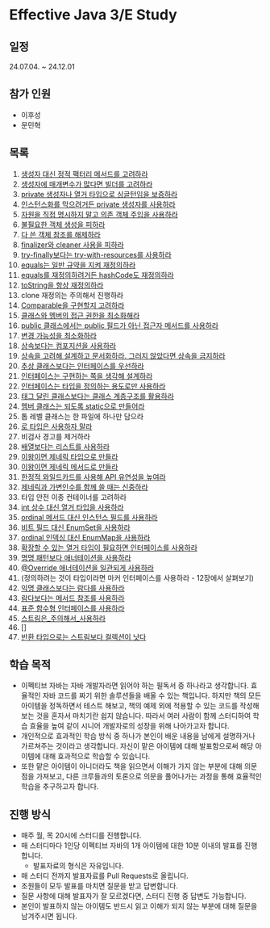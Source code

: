 # Effective Java 3/E Study

## 일정
24.07.04. ~ 24.12.01

## 참가 인원
* 이후성
* 문민혁
  
## 목록
1. [생성자 대신 정적 팩터리 메서드를 고려하라](02장/아이템_01/생성자_대신_정적_팩터리_메서드를_고려하라.md)
2. [생성자에 매개변수가 많다면 빌더를 고려하라](02장/아이템_02/생성자에_매개변수가_많다면_빌더를_고려하라.md)
3. [private 생성자나 열거 타입으로 싱글턴임을 보증하라](02장/아이템_03/private_생성자나_열거타입으로_싱글턴임을_보증해라.md)
4. [인스턴스화를 막으려거든 private 생성자를 사용하라](02장/아이템_04/인스턴스화를_막으려거든_private_생성자를_사용하라.md)
5. [자원을 직접 명시하지 말고 의존 객체 주입을 사용하라](02장/아이템_05/자원을_직접_명시하지_말고_의존_객체_주입을_사용해라.md)
6. [불필요한 객체 생성을 피하라](02장/아이템_06/불필요한_객체_생성을_피하라.md)
7. [다 쓴 객체 참조를 해제하라](02장/아이템_07/다_쓴_객체_참조를_해제하라.md)
8. [finalizer와 cleaner 사용을 피하라](02장/아이템_08/finalizer와_cleaner_사용을_피하라.md)
9. [try-finally보다는 try-with-resources를 사용하라](02장/아이템_09/try_finally보다는%20_try-with-resources를_사용하라.md)
10. [equals는 일반 규약을 지켜 재정의하라](03장/아이템_10/equals는_일반_규약을_지켜_재정의하라.md)
11. [equals를 재정의하려거든 hashCode도 재정의하라](03장/아이템_11/equals를%20_재정의하려거든_hashcode도_재정의하라.md)
12. [toString을 항상 재정의하라](03장/아이템_12/toString을_항상_재정의하라.md)
13. clone 재정의는 주의해서 진행하라
14. [Comparable을 구현할지 고려하라](03장/아이템_14/Comparable을_구현할지_고려하라.md)
15. [클래스와 멤버의 접근 권한을 최소화해라](04장/아이템_15/클래스와_멤버의_접근_권한을_최소화하라.md)
16. [public 클래스에서는 public 필드가 아닌 접근자 메서드를 사용하라](04장/아이템_16/public_클래스에서는_public_필드가_아닌_접근자_메서드를_사용하라.md)
17. [변경 가능성을 최소화하라](04장/아이템_17/변경_가능성을_최소화하라.md)
18. [상속보다는 컴포지션을 사용하라](04장/아이템_18/상속보다는_컴포지션을_사용하라.md)
19. [상속을 고려해 설계하고 문서화하라. 그러지 않았다면 상속을 금지하라](04장/아이템_19/상속을_고려해_설계하고_문서화하라.%20그러지_않았다면_상속을_금지하라.md)
20. [추상 클래스보다는 인터페이스를 우선하라](04장/아이템_20/추상_클래스보다는_인터페이스를_우선하라.md)
21. [인터페이스는 구현하는 쪽을 생각해 설계하라](04장/아이템_21/인터페이스는_구현하는_쪽을_생각해_설계하라.md)
22. [인터페이스는 타입을 정의하는 용도로만 사용하라](04장/아이템_22/인터페이스는_타입을_정의하는_용도로만_사용하라.md)
23. [태그 달린 클래스보다는 클래스 계층구조를 활용하라](04장/아이템_23/태그_달린_클래스보다는_클래스_계층구조를_활용하라.md)
24. [멤버 클래스는 되도록 static으로 만들어라](04장/아이템_24/멤버_클래스는_되도록_static으로_만들어라.md)
25. 톱 레벨 클래스는 한 파일에 하나만 담으라
26. [로 타입은 사용하자 말라](05장/아이템_26/로_타입은_사용하지_말라.md)
27. 비검사 경고를 제거하라
28. [배열보다는 리스트를 사용하라](05장/아이템_28/배열보다는_리스트를_사용하라.md)
29. [이왕이면 제네릭 타입으로 만들라](05장/아이템_29/이왕이면_제네릭_타입으로_만들어라.md)
30. [이왕이면 제네릭 메서드로 만들라](05장/아이템_30/이왕이면_제네릭_메서드로_만들라.md)
31. [한정적 와일드카드를 사용해 API 유연성을 높여라](05장/아이템_31/한정적_와일드카드를_사용해_API_유연성을_높여라.md)
32. [제네릭과 가변인수를 함께 쓸 때는 신중하라](05장/아이템_32/제네릭과_가변인수를_함께_쓸_때는_신중하라.md)
33. 타입 안전 이종 컨테이너를 고려하라
34. [int 상수 대신 열거 타입을 사용하라](06장/아이템_34/int_상수_대신_열거_타입을_사용하라.md)
35. [ordinal 메서드 대신 인스턴스 필드를 사용하라](06장/아이템_35/ordinal_메서드_대신_인스턴스_필드를_사용하라.md)
36. [비트 필드 대신 EnumSet을 사용하라](06장/아이템_36/비트_필드_대신_EnumSet을_사용하라.md)
37. [ordinal 인덱싱 대신 EnumMap을 사용하라](06장/아이템_37/ordinal_인덱싱_대신_EnumMap을_사용하라.md)
38. [확장할 수 있는 열거 타입이 필요하면 인터페이스를 사용하라](06장/아이템_38/확장할_수_있는_열거_타입이_필요하면_인터페이스를_사용하라.md)
39. [명명 패턴보다 애너테이션을 사용하라](06장/아이템_39/명명_패턴보다_애너테이션을_사용하라.md)
40. [@Override 애너테이션을 일관되게 사용하라](06장/아이템_40/@Override%20애너테이션을%20일관되게%20사용하라.md)
41. (정의하려는 것이 타입이라면 마커 인터페이스를 사용하라 - 12장에서 살펴보기)
42. [익명 클래스보다는 람다를 사용하라](07장/아이템_42/익명_클래스보다는_람다를_사용하라.md)
43. [람다보다는 메서드 참조를 사용하라](07장/아이템_43/람다보다는_메서드_참조를_사용하라.md)
44. [표준 함수형 인터페이스를 사용하라](07장/아이템_44/표준_함수형_인터페이스를_사용하라.md)
45. [스트림은_주의해서_사용하라](07장/아이템_45/스트림은_주의해서_사용하라.md)
46. []
47. [반환 타입으로는 스트림보다 컬렉션이 낫다](07장/아이템_47/반환_타입으로는_스트림보다_컬렉션이_낫다.md)

## 학습 목적
* 이펙티브 자바는 자바 개발자라면 읽어야 하는 필독서 중 하나라고 생각합니다. 효율적인 자바 코드를 짜기 위한 솔루션들을 배울 수 있는 책입니다. 
하지만 책의 모든 아이템을 정독하면서 테스트 해보고, 책의 예제 외에 적용할 수 있는 코드를 작성해 보는 것을 혼자서 마치기란 쉽지 않습니다. 
따라서 여러 사람이 함께 스터디하여 학습 효율을 높여 같이 시니어 개발자로의 성장을 위해 나아가고자 합니다.
* 개인적으로 효과적인 학습 방식 중 하나가 본인이 배운 내용을 남에게 설명하거나 가르쳐주는 것이라고 생각합니다. 
자신이 맡은 아이템에 대해 발표함으로써 해당 아이템에 대해 효과적으로 학습할 수 있습니다.
* 또한 맡은 아이템이 아니더라도 책을 읽으면서 이해가 가지 않는 부분에 대해 의문점을 가져보고, 다른 크루들과의 토론으로 의문을 풀어나가는 과정을 통해 효율적인 학습을 추구하고자 합니다.

## 진행 방식

* 매주 월, 목 20시에 스터디를 진행합니다.
* 매 스터디마다 1인당 이펙티브 자바의 1개 아이템에 대한 10분 이내의 발표를 진행합니다.
  * 발표자료의 형식은 자유입니다.
* 매 스터디 전까지 발표자료를 Pull Requests로 올립니다.
* 조원들이 모두 발표를 마치면 질문을 받고 답변합니다.
* 질문 사항에 대해 발표자가 잘 모르겠다면, 스터디 진행 중 답변도 가능합니다.
* 본인이 발표하지 않는 아이템도 반드시 읽고 이해가 되지 않는 부분에 대해 질문을 남겨주시면 됩니다.
